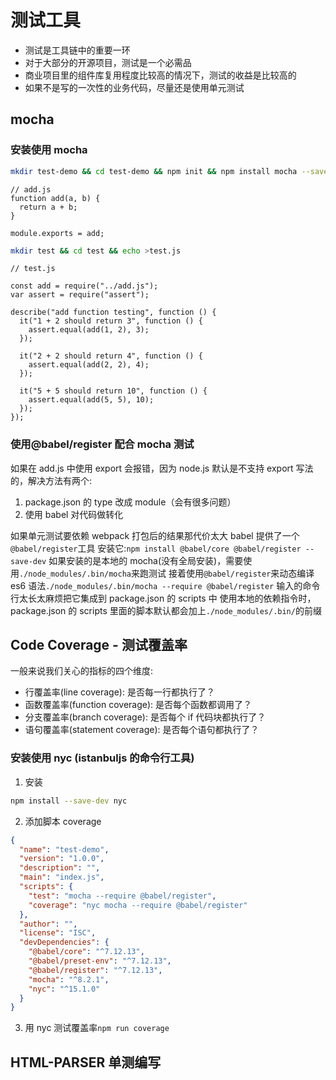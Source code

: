 # 测试工具

- 测试是工具链中的重要一环
- 对于大部分的开源项目，测试是一个必需品
- 商业项目里的组件库复用程度比较高的情况下，测试的收益是比较高的
- 如果不是写的一次性的业务代码，尽量还是使用单元测试

## mocha

### 安装使用 mocha

```bash
mkdir test-demo && cd test-demo && npm init && npm install mocha --save-dev && echo >.gitignore /node_modules/
```

```es6
// add.js
function add(a, b) {
  return a + b;
}

module.exports = add;
```

```bash
mkdir test && cd test && echo >test.js
```

```es6
// test.js

const add = require("../add.js");
var assert = require("assert");

describe("add function testing", function () {
  it("1 + 2 should return 3", function () {
    assert.equal(add(1, 2), 3);
  });

  it("2 + 2 should return 4", function () {
    assert.equal(add(2, 2), 4);
  });

  it("5 + 5 should return 10", function () {
    assert.equal(add(5, 5), 10);
  });
});
```

### 使用@babel/register 配合 mocha 测试

如果在 add.js 中使用 export 会报错，因为 node.js 默认是不支持 export 写法的，解决方法有两个:

1. package.json 的 type 改成 module（会有很多问题）
2. 使用 babel 对代码做转化

如果单元测试要依赖 webpack 打包后的结果那代价太大
babel 提供了一个`@babel/register`工具
安装它:`npm install @babel/core @babel/register --save-dev`
如果安装的是本地的 mocha(没有全局安装)，需要使用`./node_modules/.bin/mocha`来跑测试
接着使用`@babel/register`来动态编译 es6 语法`./node_modules/.bin/mocha --require @babel/register`
输入的命令行太长太麻烦把它集成到 package.json 的 scripts 中
使用本地的依赖指令时，package.json 的 scripts 里面的脚本默认都会加上`./node_modules/.bin/`的前缀

## Code Coverage - 测试覆盖率

一般来说我们关心的指标的四个维度:

- 行覆盖率(line coverage): 是否每一行都执行了？
- 函数覆盖率(function coverage): 是否每个函数都调用了？
- 分支覆盖率(branch coverage): 是否每个 if 代码块都执行了？
- 语句覆盖率(statement coverage): 是否每个语句都执行了？

### 安装使用 nyc (istanbuljs 的命令行工具)

1. 安装

```bash
npm install --save-dev nyc
```

2. 添加脚本 coverage

```JSON
{
  "name": "test-demo",
  "version": "1.0.0",
  "description": "",
  "main": "index.js",
  "scripts": {
    "test": "mocha --require @babel/register",
    "coverage": "nyc mocha --require @babel/register"
  },
  "author": "",
  "license": "ISC",
  "devDependencies": {
    "@babel/core": "^7.12.13",
    "@babel/preset-env": "^7.12.13",
    "@babel/register": "^7.12.13",
    "mocha": "^8.2.1",
    "nyc": "^15.1.0"
  }
}

```

3. 用 nyc 测试覆盖率`npm run coverage`

## HTML-PARSER 单测编写
